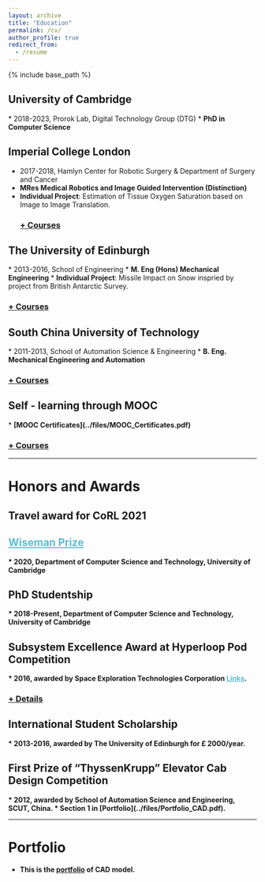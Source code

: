 ```yaml
---
layout: archive
title: "Education"
permalink: /cv/
author_profile: true
redirect_from:
  - /resume
---
```


<!-- <hr color="000000"/> -->

{% include base_path %}

<!-- Education -->
<!-- ====== -->
<!-- ## <i>University of Cambridge</i>, 2018-Present ## -->
<h2>University of Cambridge</h2> 
* 2018-2023, Prorok Lab, Digital Technology Group (DTG)
* <b>PhD in Computer Science</b>
<!--   * Research Interest: Develop optimal multi-agent path planning framework with trainable communication policy of heterogeneous agents/robots in cooperative tasks, including mobility-on-demand, automated warehouse and smart cities.  -->

<!-- ## <i>Imperial College London</i>, 2017-2018 ## -->
<h2>Imperial College London</h2>

* 2017-2018, Hamlyn Center for Robotic Surgery & Department of Surgery and Cancer
* <b>MRes Medical Robotics and Image Guided Intervention (Distinction)</b>
* <b>Individual Project</b>: Estimation of Tissue Oxygen Saturation based on Image to Image Translation.
  <h3><a href="javascript:void(0)" class="dsphead" onclick="dsp(this)"><span class="dspchar">+</span> Courses</a></h3>
  <div class="dspcont" style='display:none;'>
    <ul>
      <li>Medical Imaging</li>
      <li>Image Guided Intervention</li>
      <li>Medical Robotics and Instrumentations</li>
      <li>Minimal Invasive Surgery</li>
      <li>Sensing, Perception and Neuroergonomics</li>
    </ul>
  </div>

<!-- ## <i>The University of Edinburgh</i>, 2013-2016 ## -->
<h2>The University of Edinburgh</h2>
* 2013-2016, School of Engineering
* <b>M. Eng (Hons) Mechanical Engineering</b>
* <b>Individual Project</b>: Missile Impact on Snow inspried by project from British Antarctic Survey.
  <h3><a href="javascript:void(0)" class="dsphead" onclick="dsp(this)"><span class="dspchar">+</span> Courses</a></h3>
  <div class="dspcont" style='display:none;'>
    <ul>
      <li>Mechanical Engineering Design (71)</li>
      <li>Computer Aided Engineering (79)</li>
      <li>Solid Mechanics (92)</li>
      <li>Dynamics (77)</li>
      <li>Fluid Mechanics (77)</li>
      <li>Advanced Dynamics and Applications (68)</li>
    </ul>
  </div>

<!-- ## <i>South China University of Technology</i>, 2011-2013 ## -->
<h2>South China University of Technology</h2>
* 2011-2013, School of Automation Science & Engineering
* <b>B. Eng. Mechanical Engineering and Automation </b>
  <h3><a href="javascript:void(0)" class="dsphead" onclick="dsp(this)"><span class="dspchar">+</span> Courses</a></h3>
  <div class="dspcont" style='display:none;'>
    <ul>
      <li>Advanced Mathematics (81)</li>
      <li>General Chemistry (88)</li>
      <li>Descriptive Geometry and Machine Drawing (91)</li>
      <li>Database Technology (82)</li>
      <li>Computer Drawing (91)</li>
    </ul>
  </div>


<!-- ## <i>Self - learning through MOOC</i> ## -->
<h2>Self - learning through MOOC</h2>
* <b>[MOOC Certificates](../files/MOOC_Certificates.pdf)<b> 
  <h3><a href="javascript:void(0)" class="dsphead" onclick="dsp(this)"><span class="dspchar">+</span> Courses</a></h3>
  <div class="dspcont" style='display:none;'>
    <ul>
      <li>Artificial Intelligence Planning</li>
      <li>Machine Learning</li>
      <li>Introduction to Robotics</li>
      <li>An introduction to Interactive Programming in Python</li>
    </ul>
  </div>

---

Honors and Awards
======
<h2> Travel award for CoRL 2021 </h2>


<h2> <a href="https://www.cst.cam.ac.uk/wiseman-prize" style="color:#5dbcd2;"> Wiseman Prize </a></h2>
* 2020, Department of Computer Science and Technology, University of Cambridge

<!-- ## <i>PhD Studentship</i>, 2018-Present -->
<h2>PhD Studentship</h2>
* 2018-Present, Department of Computer Science and Technology, University of Cambridge

<!-- ## <i>Subsystem Excellence Award at Hyperloop Pod Competition</i>, 2016 -->
<h2>Subsystem Excellence Award at Hyperloop Pod Competition</h2>
* 2016, awarded by Space Exploration Technologies Corporation <a href="http://www.bbc.co.uk/news/uk-scotland-edinburgh-east-fife-35384238"
 style="color:#5dbcd2;">Links</a>.
  <h3><a href="javascript:void(0)" class="dsphead" onclick="dsp(this)"><span class="dspchar">+</span> Details</a></h3>
  <div class="dspcont" style='display:none;'>
    <ul>
      <li><b>Project description</b>: 
      <ul>
        <li>Conceptual high-speed transportation system competition organized by SpaceX. Hyperloop is incorporating reduced-pressure tubes in which pressurized capsules ride on an air cushion driven by linear induction motors and air compressors. </li>
      </ul>
    </li>
    <li><b>Duties included</b>: 
      <ul>
        <li>In charge of the levitation group.</li>
        <li>Design the suspension by Solid Edge and air bearing system.</li>
        <li>Validate the reliability of the design via simulation in MATLAB and Star-CCM+.</li>
      </ul>
    </li>
    </ul>
  </div>

<!-- ## <i>International Student Scholarship</i>, 2013-2016 -->
<h2>International Student Scholarship</h2>
* 2013-2016, awarded by The University of Edinburgh for £ 2000/year.

<!-- ## <i>First Prize of “ThyssenKrupp” Elevator Cab Design Competition</i>, 2012 -->
<h2>First Prize of “ThyssenKrupp” Elevator Cab Design Competition</h2>
* 2012, awarded by School of Automation Science and Engineering, SCUT, China.
* Section 1 in <b>[Portfolio](../files/Portfolio_CAD.pdf)</b>.

<!-- 
* 12.2012, Excellent Student Union Executive
  * Awarded by Student Union, School of Mechanical & Automotive Engineering, SCUT,China
 -->


  

<hr color="#FFFFFF" />

Portfolio
======
* This is the [portfolio](../files/Portfolio_CAD.pdf) of CAD model.


